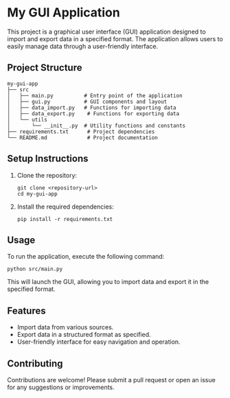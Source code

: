 # My GUI Application

This project is a graphical user interface (GUI) application designed to import and export data in a specified format. The application allows users to easily manage data through a user-friendly interface.

## Project Structure

```
my-gui-app
├── src
│   ├── main.py          # Entry point of the application
│   ├── gui.py           # GUI components and layout
│   ├── data_import.py   # Functions for importing data
│   ├── data_export.py    # Functions for exporting data
│   └── utils
│       └── __init__.py  # Utility functions and constants
├── requirements.txt      # Project dependencies
└── README.md             # Project documentation
```

## Setup Instructions

1. Clone the repository:
   ```
   git clone <repository-url>
   cd my-gui-app
   ```

2. Install the required dependencies:
   ```
   pip install -r requirements.txt
   ```

## Usage

To run the application, execute the following command:
```
python src/main.py
```

This will launch the GUI, allowing you to import data and export it in the specified format.

## Features

- Import data from various sources.
- Export data in a structured format as specified.
- User-friendly interface for easy navigation and operation.

## Contributing

Contributions are welcome! Please submit a pull request or open an issue for any suggestions or improvements.